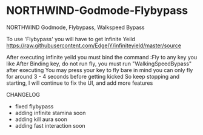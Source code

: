 # NORTHWIND-Godmode-Flybypass
NORTHWIND Godmode, Flybypass, Walkspeed Bypass

To use 'Flybypass' you will have to get Infinite Yeild
https://raw.githubusercontent.com/EdgeIY/infiniteyield/master/source

After executing infinite yeild you must bind the command :Fly to any key you like
After Binding key, do not run fly, you must run "WalkingSpeedBypass" after executing 
You may press your key to fly bare in mind you can only fly for around 3 - 4 seconds before getting kicked
So keep stopping and starting, I will continue to fix the UI, and add more features

CHANGELOG
- fixed flybypass
- adding infinite stamina soon
- adding kill aura soon
- adding fast interaction soon
